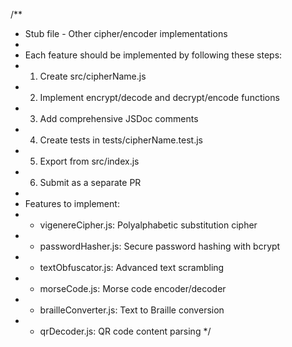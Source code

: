 /**
 * Stub file - Other cipher/encoder implementations
 *
 * Each feature should be implemented by following these steps:
 * 1. Create src/cipherName.js
 * 2. Implement encrypt/decode and decrypt/encode functions
 * 3. Add comprehensive JSDoc comments
 * 4. Create tests in tests/cipherName.test.js
 * 5. Export from src/index.js
 * 6. Submit as a separate PR
 *
 * Features to implement:
 * - vigenereCipher.js: Polyalphabetic substitution cipher
 * - passwordHasher.js: Secure password hashing with bcrypt
 * - textObfuscator.js: Advanced text scrambling
 * - morseCode.js: Morse code encoder/decoder
 * - brailleConverter.js: Text to Braille conversion
 * - qrDecoder.js: QR code content parsing
 */
